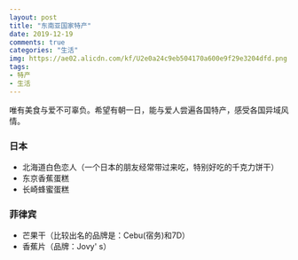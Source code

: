 ```yaml
---
layout: post
title: "东南亚国家特产"
date: 2019-12-19
comments: true
categories: "生活"
img: https://ae02.alicdn.com/kf/U2e0a24c9eb504170a600e9f29e3204dfd.png
tags:
- 特产
- 生活
---
```



唯有美食与爱不可辜负。希望有朝一日，能与爱人尝遍各国特产，感受各国异域风情。

### 日本
* 北海道白色恋人（一个日本的朋友经常带过来吃，特别好吃的千克力饼干）
* 东京香蕉蛋糕
* 长崎蜂蜜蛋糕

### 菲律宾
* 芒果干（比较出名的品牌是：Cebu(宿务)和7D）
* 香蕉片（品牌：Jovy' s）
